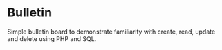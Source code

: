 # Bulletin
Simple bulletin board to demonstrate familiarity with create, read, update and delete using PHP and SQL. 
